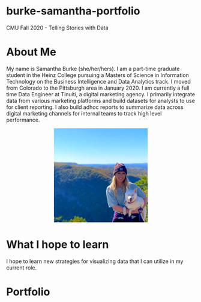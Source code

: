 # burke-samantha-portfolio
CMU Fall 2020 - Telling Stories with Data 
<br>
# About Me
My name is Samantha Burke (she/her/hers). I am a part-time graduate student in the Heinz College pursuing a Masters of Science in Information Technology on the Business Intelligence and Data Analytics track. I moved from Colorado to the Pittsburgh area in January 2020. I am currently a full time Data Engineer at Tinuiti, a digital marketing agency. I primarily integrate data from various marketing platforms and build datasets for analysts to use for client reporting. 
I also build adhoc reports to summarize data across digital marketing channels for internal teams to track high level performance. 
<br>

<center>
<img src = "https://github.com/stburke-cmu/burke-samantha-portfolio/blob/main/about_me.JPG" alt="Shiba!" width = "250"/>
</center>

# What I hope to learn
I hope to learn new strategies for visualizing data that I can utilize in my current role. 
<br>

# Portfolio
